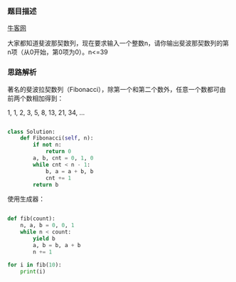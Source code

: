 
### 题目描述

[牛客网](https://www.nowcoder.com/practice/c6c7742f5ba7442aada113136ddea0c3?tpId=13&tqId=11160&tPage=1&rp=1&ru=/ta/coding-interviews&qru=/ta/coding-interviews/question-ranking)

大家都知道斐波那契数列，现在要求输入一个整数n，请你输出斐波那契数列的第n项（从0开始，第0项为0）。n<=39

### 思路解析

著名的斐波拉契数列（Fibonacci），除第一个和第二个数外，任意一个数都可由前两个数相加得到：

1, 1, 2, 3, 5, 8, 13, 21, 34, ...

```python

class Solution:
    def Fibonacci(self, n):
        if not n:
            return 0
        a, b, cnt = 0, 1, 0
        while cnt < n - 1:
            b, a = a + b, b
            cnt += 1
        return b

```


使用生成器：

```python

def fib(count):
    n, a, b = 0, 0, 1
    while n < count:
        yield b
        a, b = b, a + b
        n += 1

for i in fib(10):
    print(i)

```
